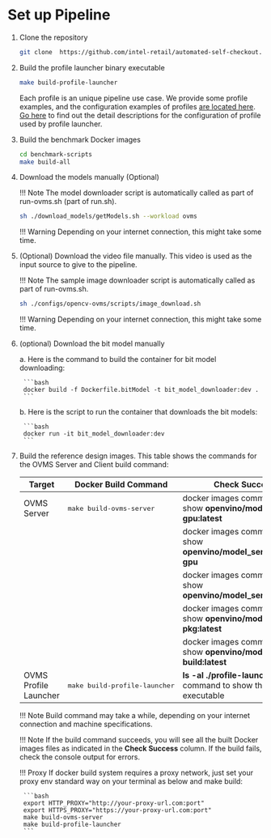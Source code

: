 # Set up Pipeline

1. Clone the repository

    ```bash
    git clone  https://github.com/intel-retail/automated-self-checkout.git && cd ./automated-self-checkout
    ```

2. Build the profile launcher binary executable

    ```bash
    make build-profile-launcher
    ```

    Each profile is an unique pipeline use case.  We provide some profile examples, and the configuration examples of profiles [are located here](https://github.com/intel-retail/automated-self-checkout/tree/main/configs/opencv-ovms/cmd_client/res).  [Go here](profileLauncherConfigs.md) to find out the detail descriptions for the configuration of profile used by profile launcher.

3. Build the benchmark Docker images

    ```bash
    cd benchmark-scripts
    make build-all
    ```

4. Download the models manually (Optional)

    !!! Note
        The model downloader script is automatically called as part of run-ovms.sh (part of run.sh).
    
    ```bash
    sh ./download_models/getModels.sh --workload ovms
    ```
    
    !!! Warning
        Depending on your internet connection, this might take some time.


5. (Optional) Download the video file manually. This video is used as the input source to give to the pipeline.

    !!! Note
        The sample image downloader script is automatically called as part of run-ovms.sh. 

    ```bash
    sh ./configs/opencv-ovms/scripts/image_download.sh 
    ```

    !!! Warning
        Depending on your internet connection, this might take some time.


6. (optional) Download the bit model manually 

    a. Here is the command to build the container for bit model downloading:
    
        ```bash
        docker build -f Dockerfile.bitModel -t bit_model_downloader:dev .
        ```

    b. Here is the script to run the container that downloads the bit models:
    
        ```bash
        docker run -it bit_model_downloader:dev
        ```

7. Build the reference design images. This table shows the commands for the OVMS Server and Client build command:

    | Target                            | Docker Build Command               | Check Success                                                          |
    | ----------------------------------| -----------------------------------|------------------------------------------------------------------------|
    | OVMS Server                       | <pre>make build-ovms-server</pre>  | docker images command to show <b>openvino/model_server-gpu:latest</b>  |
    |                                   |                                    | docker images command to show <b>openvino/model_server:latest-gpu</b>  |
    |                                   |                                    | docker images command to show <b>openvino/model_server:latest</b>      |
    |                                   |                                    | docker images command to show <b>openvino/model_server-pkg:latest</b>  |
    |                                   |                                    | docker images command to show <b>openvino/model_server-build:latest</b>|
    | OVMS Profile Launcher             | <pre>make build-profile-launcher</pre>  | <b>ls -al ./profile-launcher</b> command to show the binary executable                |

    !!! Note
        Build command may take a while, depending on your internet connection and machine specifications.
    
    !!! Note
        If the build command succeeds, you will see all the built Docker images files as indicated in the **Check Success** column. If the build fails, check the console output for errors.
    
    !!! Proxy
        If docker build system requires a proxy network, just set your proxy env standard way on your terminal as below and make build:
    
        ```bash
        export HTTP_PROXY="http://your-proxy-url.com:port"
        export HTTPS_PROXY="https://your-proxy-url.com:port"
        make build-ovms-server
        make build-profile-launcher
        ```

